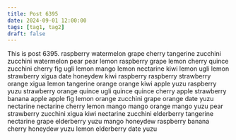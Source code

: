 ```yaml
---
title: Post 6395
date: 2024-09-01 12:00:00
tags: [tag1, tag2]
draft: false
---
```

This is post 6395.
raspberry
watermelon
grape
cherry
tangerine
zucchini
zucchini
watermelon
pear
pear
lemon
raspberry
grape
lemon
cherry
quince
zucchini
cherry
fig
ugli
lemon
mango
lemon
nectarine
kiwi
lemon
ugli
lemon
strawberry
xigua
date
honeydew
kiwi
raspberry
raspberry
strawberry
orange
xigua
lemon
tangerine
orange
orange
kiwi
apple
yuzu
raspberry
yuzu
strawberry
orange
quince
ugli
quince
quince
cherry
apple
strawberry
banana
apple
apple
fig
lemon
orange
zucchini
grape
orange
date
yuzu
nectarine
nectarine
cherry
lemon
mango
mango
orange
mango
yuzu
pear
strawberry
zucchini
xigua
kiwi
nectarine
zucchini
elderberry
tangerine
nectarine
grape
elderberry
yuzu
mango
honeydew
raspberry
banana
cherry
honeydew
yuzu
lemon
elderberry
date
yuzu
